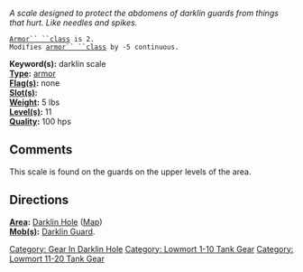 *A scale designed to protect the abdomens of darklin guards from things
that hurt. Like needles and spikes.*

[`Armor`` ``class`](Armor_Class "wikilink")` is 2.`  
`Modifies `[`armor`` ``class`](Armor_Class "wikilink")` by -5 continuous.`

**Keyword(s):** darklin scale  
**[Type](:Category:_Object_Types "wikilink"):**
[armor](:Category:_Armor "wikilink")  
**[Flag(s)](:Category:_Object_Flags "wikilink"):** none  
**[Slot(s)](Object_Slots "wikilink"):** <worn about body>  
**[Weight](Object_Weight "wikilink"):** 5 lbs  
**[Level(s)](Object_Level "wikilink"):** 11  
**[Quality](Object_Quality "wikilink"):** 100 hps  

## Comments

This scale is found on the guards on the upper levels of the area.

## Directions

**[Area](:Category:_Areas "wikilink"):** [Darklin
Hole](:Category:_Darklin_Hole "wikilink")
([Map](Darklin_Hole_Map "wikilink"))  
**[Mob(s)](:Category:_Mobs "wikilink"):** [Darklin
Guard](Darklin_Guard "wikilink").

[Category: Gear In Darklin
Hole](Category:_Gear_In_Darklin_Hole "wikilink") [Category: Lowmort 1-10
Tank Gear](Category:_Lowmort_1-10_Tank_Gear "wikilink") [Category:
Lowmort 11-20 Tank Gear](Category:_Lowmort_11-20_Tank_Gear "wikilink")
